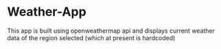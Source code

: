 # Weather-App

This app is built using openweathermap api and displays current weather data of the region selected (which at present is hardcoded)
